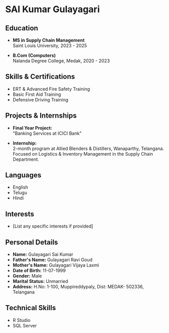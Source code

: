 # SAI Kumar Gulayagari

## Education
- **MS in Supply Chain Management**  
  Saint Louis University, 2023 - 2025

- **B.Com (Computers)**  
  Nalanda Degree College, Medak, 2020 - 2023

## Skills & Certifications
- ERT & Advanced Fire Safety Training
- Basic First Aid Training
- Defensive Driving Training

## Projects & Internships
- **Final Year Project:**  
  "Banking Services at ICICI Bank"
  
- **Internship:**  
  2-month program at Allied Blenders & Distillers, Wanaparthy, Telangana.  
  Focused on Logistics & Inventory Management in the Supply Chain Department.

## Languages
- English
- Telugu
- Hindi

## Interests
- [List any specific interests if provided]

## Personal Details
- **Name:** Gulayagari Sai Kumar
- **Father's Name:** Gulayagari Ravi Goud
- **Mother's Name:** Gulayagari Vijaya Laxmi
- **Date of Birth:** 11-07-1999
- **Gender:** Male
- **Marital Status:** Unmarried
- **Address:** H.No: 1-100, Muppireddypaly, Dist: MEDAK- 502336, Telangana

## Technical Skills
- R Studio
- SQL Server
